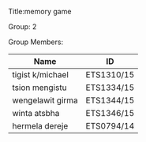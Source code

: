 Title:memory game

Group: 2

Group Members:

| Name                | ID             |  
|---------------------|----------------|  
| tigist k/michael    | ETS1310/15     |  
| tsion mengistu      | ETS1334/15     |  
| wengelawit girma    | ETS1344/15     |  
| winta atsbha        | ETS1346/15     |
|hermela  dereje      | ETS0794/14     |  
